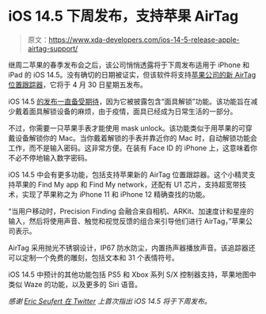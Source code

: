 # iOS 14.5 下周发布，支持苹果 AirTag

> 原文：<https://www.xda-developers.com/ios-14-5-release-apple-airtag-support/>

继周二苹果的春季发布会之后，该公司悄悄透露将于下周发布适用于 iPhone 和 iPad 的 iOS 14.5。没有确切的日期被证实，但该软件将支持[苹果公司的新 AirTag 位置跟踪器](https://www.xda-developers.com/apple-airtag-location-tracking-lost-items/)，它将于 4 月 30 日星期五发布。

iOS 14.5 [的发布一直备受期待](https://www.xda-developers.com/ios-14-5-ipados-beta-support-unlocking-apple-watch-controller-support-sony-dualsense-xbox-more/)，因为它被披露包含“面具解锁”功能。该功能旨在减少戴着面具解锁设备的麻烦，由于疫情，面具已经成为日常生活的一部分。

不过，你需要一只苹果手表才能使用 mask unlock。该功能类似于用苹果的可穿戴设备解锁你的 Mac。当你戴着解锁的手表并靠近你的 Mac 时，自动解锁功能会工作，而不是输入密码。这非常方便。在装有 Face ID 的 iPhone 上，这意味着你不必不停地输入数字密码。

iOS 14.5 中会有更多功能，包括支持苹果新的 AirTag 位置跟踪器。这个小精灵支持苹果的 Find My app 和 Find My network，还配有 U1 芯片，支持超宽带技术，实现了苹果称之为 iPhone 11 和 iPhone 12 精确查找的功能。

“当用户移动时，Precision Finding 会融合来自相机、ARKit、加速度计和星座的输入，然后将使用声音、触觉和视觉反馈的组合来引导他们进行 AirTag，”苹果公司表示。

AirTag 采用抛光不锈钢设计，IP67 防水防尘，内置扬声器播放声音。该追踪器还可以定制一个免费的雕刻，包括文本和 31 个表情符号。

iOS 14.5 中预计的其他功能包括 PS5 和 Xbox 系列 S/X 控制器支持，苹果地图中类似 Waze 的功能，以及更多的 Siri 语音。

*感谢 [Eric Seufert 在 Twitter](https://twitter.com/eric_seufert/status/1384569824051793920/photo/1) 上首次指出 iOS 14.5 将于下周发布。*